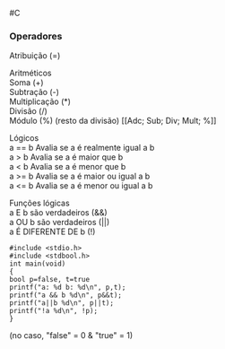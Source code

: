 #C 
### Operadores
Atribuição (=)  
  
Aritméticos  
Soma (+)  
Subtração (-)  
Multiplicação (*)  
Divisão (/)  
Módulo (%)
(resto da divisão)
[[Adc; Sub; Div; Mult; %]]

Lógicos  
a == b Avalia se a é realmente igual a b  
a > b Avalia se a é maior que b  
a < b Avalia se a é menor que b  
a >= b Avalia se a é maior ou igual a b  
a <= b Avalia se a é menor ou igual a b  
  
Funções lógicas  
a E b são verdadeiros (&&)  
a OU b são verdadeiros (||)  
a É DIFERENTE DE b (!)

```gdscript
#include <stdio.h>  
#include <stdbool.h>  
int main(void)  
{  
bool p=false, t=true  
printf("a: %d b: %d\n", p,t);  
printf("a && b %d\n", p&&t);  
printf("a||b %d\n", p||t);  
printf("!a %d\n", !p);  
}
```
(no caso, "false" = 0 & "true" = 1)